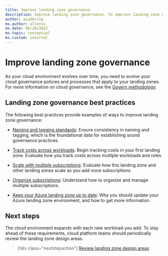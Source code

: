 ```yaml
---
title: Improve landing zone governance
description: Improve landing zone governance. To improve landing zone governance, discover a list of landing zone best practices and examples.
author: asudbring
ms.author: allensu
ms.date: 06/29/2022
ms.topic: conceptual
ms.custom: internal
---
```


# Improve landing zone governance

As your cloud environment evolves over time, you need to evolve your cloud governance policies and processes that apply to your landing zones. For more information on cloud governance, see the [Govern methodology](../../govern/index.md).

## Landing zone governance best practices

The following best practices provide examples of ways to improve landing zone governance:

- [Naming and tagging standards](../azure-best-practices/naming-and-tagging.md): Ensure consistency in naming and tagging, which is the foundational data for establishing sound governance practices.

- [Track costs across workloads](../azure-best-practices/track-costs.md): Begin tracking costs in your first landing zone. Evaluate how you track costs across multiple workloads and roles.

- [Scale with multiple subscriptions](../azure-best-practices/scale-subscriptions.md): Evaluate how this landing zone and other landing zones scale as you add more subscriptions.

- [Organize subscriptions](../landing-zone/design-area/resource-org.md): Understand how to organize and manage multiple subscriptions.

- [Keep your Azure landing zone up to date](../../govern/resource-consistency/keep-azure-landing-zone-up-to-date.md): Why you should update your Azure landing zone environment, and how to get more information.

## Next steps

The cloud environment expands with each new workload you add. To stay ahead of these requirements, cloud platform teams should periodically review the landing zone design areas.

> [!div class="nextstepaction"]
> [Review landing zone design areas](../landing-zone/design-areas.md)
